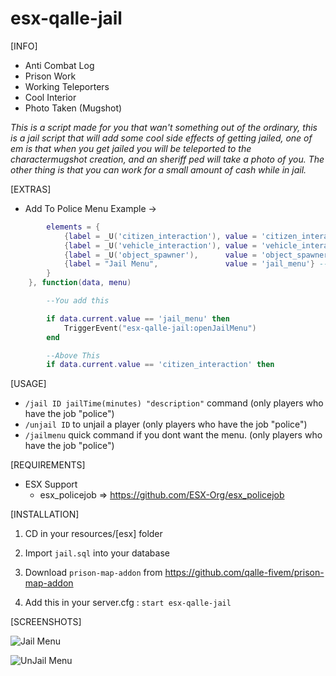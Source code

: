 # esx-qalle-jail

[INFO]

* Anti Combat Log
* Prison Work
* Working Teleporters
* Cool Interior
* Photo Taken (Mugshot)

*This is a script made for you that wan't something out of the ordinary, this is a jail script that will add some cool side effects of getting jailed, one of em is that when you get jailed you will be teleported to the charactermugshot creation, and an sheriff ped will take a photo of you. The other thing is that you can work for a small amount of cash while in jail.*

[EXTRAS]

* Add To Police Menu Example ->

```lua
        elements = {
            {label = _U('citizen_interaction'),	value = 'citizen_interaction'},
            {label = _U('vehicle_interaction'),	value = 'vehicle_interaction'},
            {label = _U('object_spawner'),		value = 'object_spawner'},
            {label = "Jail Menu",               value = 'jail_menu'} -- You add this line
        }
    }, function(data, menu)

        --You add this

        if data.current.value == 'jail_menu' then
            TriggerEvent("esx-qalle-jail:openJailMenu")
        end

        --Above This
        if data.current.value == 'citizen_interaction' then
```

[USAGE]

* `/jail ID jailTime(minutes) "description"` command (only players who have the job "police")
* `/unjail ID` to unjail a player (only players who have the job "police")
* `/jailmenu` quick command if you dont want the menu. (only players who have the job "police")

[REQUIREMENTS]
  
* ESX Support
  * esx_policejob => https://github.com/ESX-Org/esx_policejob
  
[INSTALLATION]

1) CD in your resources/[esx] folder

2) Import ``jail.sql`` into your database

3) Download ``prison-map-addon`` from https://github.com/qalle-fivem/prison-map-addon

4) Add this in your server.cfg :
``start esx-qalle-jail``

[SCREENSHOTS]

![Jail Menu](https://gyazo.com/7f46b8a80c59e02c4af7a96de34c9e6c)

![UnJail Menu](https://gyazo.com/aa065a6c748c0d2850d3d38d33eb666f)